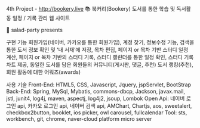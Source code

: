 4th Project - http://bookery.live
📚 북커리(Bookery) 도서를 통한 학습 및 독서활동 일정 / 기록 관리 웹 사이트

🌿 salad-party presents

구현 기능
회원가입(네이버, 카카오를 통한 회원가입), 계정 찾기, 정보수정 기능, 검색을 통한 도서 정보 확인 및 ‘내 서재’에 저장, 목차 편집, 페이지 or 목차 기반 스터디 일정 계산, 페이지 or 목차 기반의 스터디 기록, 스터디 캘린더를 통한 일정 확인, 스터디 기록 차트 제공, 동일한 도서를 담은 회원들의 커뮤니티(게시판, 댓글, 추천) 도서 랭킹(추천), 회원 활동에 대한 어워즈(awards)

사용 기술
Front-End: HTML5, CSS, Javascript, Jquery, jspServlet, BootStrap
Back-End: Spring, MySql, Mybatis, commons-dbcp, Jackson, javax.mail, jstl, junit4, log4j, maven, aspectj, log4j2, jsoup, Lombok
Open Api: 네이버 로그인 api, 카카오 로그인 api, 네이버 검색 api, AMChart, Chartjs, aos, sweetalert, checkbox2button, booklet, ios picker, owl carousel, fullcalendar
Tool: sts, workbench, git, chrome, naver-cloud platform micro server
